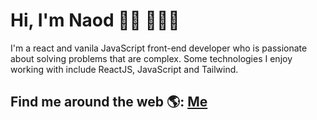 # Hi, I'm Naod 👋🏾 👩🏾‍💻

I'm a react and vanila JavaScript front-end developer who is passionate about solving problems that are complex. Some technologies I enjoy working with include ReactJS, JavaScript and Tailwind.


## Find me around the web 🌎: <a href="https://naods-portfolio.vercel.app/" target="_blank">Me</a>
